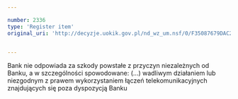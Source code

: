 ```yaml
---

number: 2336
type: 'Register item'
original_uri: 'http://decyzje.uokik.gov.pl/nd_wz_um.nsf/0/F35087679DAC238AC12578AB003B7A94?OpenDocument'


---
```


Bank nie odpowiada za szkody powstałe z przyczyn niezależnych od Banku, a w szczególności spowodowane: (...) wadliwym działaniem lub niezgodnym z prawem wykorzystaniem łączeń telekomunikacyjnych znajdujących się poza dyspozycją Banku
